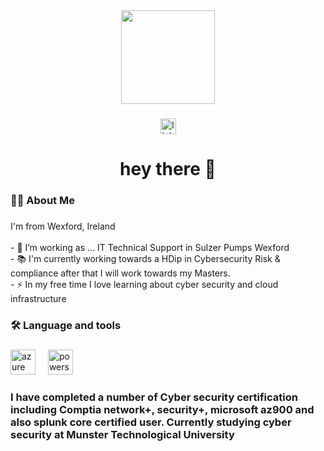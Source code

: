 
<div align="center">
  <img height="150" src="https://media.giphy.com/media/M9gbBd9nbDrOTu1Mqx/giphy.gif"  />
</div>

###

<div align="center">
  <a href="https://www.linkedin.com/in/patrick-beary-cyber/#:~:text=www.linkedin.com/in/patrick%2Dbeary%2Dcyber" target="_blank">
    <img src="https://img.shields.io/static/v1?message=LinkedIn&logo=linkedin&label=&color=0077B5&logoColor=white&labelColor=&style=for-the-badge" height="25" alt="linkedin logo"  />
  </a>
</div>

###

<h1 align="center">hey there 👋</h1>

###

<h3 align="left">👩‍💻  About Me</h3>

###

<p align="left">I'm from Wexford, Ireland<br><br>- 🔭 I’m working as ... IT Technical Support in Sulzer Pumps Wexford<br>- 📚 I'm currently working towards a HDip in Cybersecurity Risk & compliance after that I will work towards my Masters.<br>- ⚡ In my free time I love learning about cyber security and cloud infrastructure</p>

###

<h3 align="left">🛠 Language and tools</h3>

###

<div align="left">
  <img src="https://cdn.jsdelivr.net/gh/devicons/devicon/icons/azure/azure-original.svg" height="40" alt="azure logo"  />
  <img width="12" />
  <img src="https://skillicons.dev/icons?i=powershell" height="40" alt="powershell logo"  />
</div>

### I have completed a number of Cyber security certification including Comptia network+, security+, microsoft az900 and also splunk core certified user. Currently studying cyber security at Munster Technological University

###
